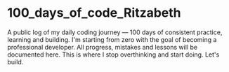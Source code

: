 # 100_days_of_code_Ritzabeth
A public log of my daily coding journey — 100 days of consistent practice, learning and building. I'm starting from zero with the goal of becoming a professional developer. All progress, mistakes and lessons will be documented here. This is where I stop overthinking and start doing. Let's build.
